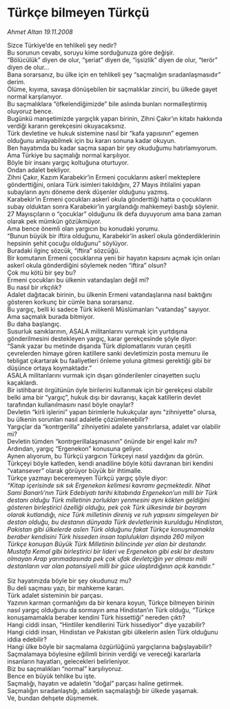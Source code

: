 # Türkçe bilmeyen Türkçü

*Ahmet Altan 19.11.2008*

<div class="taraf_structure_2col_1zq">
<div class="margen_n">



 <p>Sizce Türkiye’de en tehlikeli şey nedir? <br/>Bu sorunun cevabı, soruyu kime sorduğunuza göre değişir. <br/>“Bölücülük” diyen de olur, “şeriat” diyen de, “işsizlik” diyen de olur, “terör” diyen de olur... <br/>Bana sorarsanız, bu ülke için en tehlikeli şey “saçmalığın sıradanlaşmasıdır” derim. <br/>Ölüme, kıyıma, savaşa dönüşebilen bir saçmalıklar zinciri, bu ülkede gayet normal karşılanıyor. <br/>Bu saçmalıklara “öfkelendiğimizde” bile aslında bunları normalleştirmiş oluyoruz bence. <br/>Bugünkü manşetimizde yargıçlık yapan birinin, Zihni Çakır’ın kitabı hakkında verdiği kararın gerekçesini okuyacaksınız. <br/>Türk devletine ve hukuk sistemine nasıl bir “kafa yapısının” egemen olduğunu anlayabilmek için bu kararı sonuna kadar okuyun. <br/>Ben hayatımda bu kadar saçma sapan bir şey okuduğumu hatırlamıyorum. <br/>Ama Türkiye bu saçmalığı normal karşılıyor. <br/>Böyle bir insanı yargıç koltuğuna oturtuyor. <br/>Ondan adalet bekliyor. <br/>Zihni Çakır, Kazım Karabekir’in Ermeni çocuklarını askerî mekteplere gönderttiğini, onlara Türk isimleri takıldığını, 27 Mayıs ihtilalini yapan subayların aynı döneme denk düşenler olduğunu yazmış. <br/>Karabekir’in Ermeni çocukları askerî okula gönderttiği hatta o çocukların subay olduktan sonra Karabekir’in yargılandığı mahkemeyi bastığı söylenir. <br/>27 Mayısçıların o “çocuklar” olduğunu ilk defa duyuyorum ama bana zaman olarak pek mümkün gözükmüyor. <br/>Ama bence önemli olan yargıcın bu konudaki yorumu. <br/>“Bunun büyük bir iftira olduğunu, Karabekir’in askerî okula gönderdiklerinin hepsinin şehit çocuğu olduğunu” söylüyor. <br/>Buradaki ilginç sözcük, “iftira” sözcüğü. <br/>Bir komutanın Ermeni çocuklarına yeni bir hayatın kapısını açmak için onları askerî okula gönderdiğini söylemek neden “iftira” olsun? <br/>Çok mu kötü bir şey bu? <br/>Ermeni çocukları bu ülkenin vatandaşları değil mi? <br/>Bu nasıl bir ırkçılık? <br/>Adalet dağıtacak birinin, bu ülkenin Ermeni vatandaşlarına nasıl baktığını gösteren korkunç bir cümle bana sorarsanız. <br/>Bu yargıç, belli ki sadece Türk kökenli Müslümanları “vatandaş” sayıyor. <br/>Ama saçmalık burada bitmiyor. <br/>Bu daha başlangıç. <br/>Susurluk sanıklarının, ASALA militanlarını vurmak için yurtdışına gönderilmesini destekleyen yargıç, karar gerekçesinde şöyle diyor: <br/>“Sanık yazar bu metinde dışarıda Türk diplomatlarını vuran çeşitli çevrelerden himaye gören katillere sanki devletimizin posta memuru ile tebligat çıkartarak bu faaliyetleri önleme yoluna gitmesi gerektiği gibi bir düşünce ortaya koymaktadır.” <br/>ASALA militanlarını vurmak için dışarı gönderilenler cinayetten suçlu kaçaklardı. <br/>Bir istihbarat örgütünün öyle birilerini kullanmak için bir gerekçesi olabilir belki ama bir “yargıç”, hukuk dışı bir davranışı, kaçak katillerin devlet tarafından kullanılmasını nasıl böyle onaylar? <br/>Devletin “kirli işlerini” yapan birimlerle hukukçular aynı “zihniyette” olursa, bu ülkenin sorunları nasıl adaletle çözümlenebilir? <br/>Yargıçlar da “kontrgerilla” zihniyetini adalete yansıtırlarsa, adalet var olabilir mi? <br/>Devletin tümden “kontrgerillalaşmasının” önünde bir engel kalır mı? <br/>Ardından, yargıç “Ergenekon” konusuna geliyor. <br/>Aynen alıyorum, bu Türkçü yargıcın Türkçeyi nasıl yazdığını da görün. <br/>Türkçeyi böyle katleden, kendi anadiline böyle kötü davranan biri kendini “vatansever” olarak görüyor büyük bir ihtimalle. <br/>Türkçe yazmayı beceremeyen Türkçü yargıç şöyle diyor: <br/><em>“Kitap içerisinde sık sık Ergenekon kelimesi kavramı geçmektedir. Nihat Sami Banarlı’nın Türk Edebiyatı tarihi kitabında Ergenekon’un milli bir Türk destanı olduğu Türk milletinin zorlukları yenmesini aynı kökten geldiğini gösteren birleştirici özelliği olduğu, pek çok Türk ülkesinde bir bayram olarak kutlandığı, nice Türk milletinin direniş ve ruh yapısını simgeleyen bir destan olduğu, bu destanın dünyada Türk devletlerinin kurulduğu Hindistan, Pakistan gibi ülkelerde aslen Türk olduğunu fakat Türkçe konuşmamakla beraber kendisini Türk hisseden insan toplulukları dışında 260 milyon Türkçe konuşan Büyük Türk Milletinin bilincinde yer alan bir destandır. Mustafa Kemal gibi birleştirici bir lideri ve Ergenekon gibi eski bir destanı olmayan Arap yarımadasında pek çok ufak devletçiğin yer alması milli destanların var olan potansiyeli milli bir güce ulaştırdığının açık kanıtıdır.”</em> <br/><br/>Siz hayatınızda böyle bir şey okudunuz mu? <br/>Bu deli saçması yazı, bir mahkeme kararı. <br/>Türk adalet sisteminin bir parçası. <br/>Yazının karman çormanlığını da bir kenara koyun, Türkçe bilmeyen birinin nasıl yargıç olduğunu da sormayın ama Hindistan’ın Türk olduğu, “Türkçe konuşamamakla beraber kendini Türk hissettiği” nereden çıktı? <br/>Hangi ciddi insan, “Hintliler kendilerini Türk hissediyor” diye yazabilir? <br/>Hangi ciddi insan, Hindistan ve Pakistan gibi ülkelerin aslen Türk olduğunu iddia edebilir? <br/>Hangi ülke böyle bir saçmalama özgürlüğünü yargıçlarına bağışlayabilir? <br/>Saçmalamaya böylesine eğilimli birinin verdiği ve vereceği kararlarla insanların hayatları, gelecekleri belirleniyor. <br/>Biz bu saçmalıkları “normal” karşılıyoruz. <br/>Bence en büyük tehlike bu işte. <br/>Saçmalığı, hayatın ve adaletin “doğal” parçası haline getirmek. <br/>Saçmalığın sıradanlaştığı, adaletin saçmalaştığı bir ülkede yaşamak. <br/>Ve, bundan dehşete düşmemek.</p>
<br/>
<br/>
<br/>



<br/>


<div id="taraf_not">
</div>

</div>


</div>
